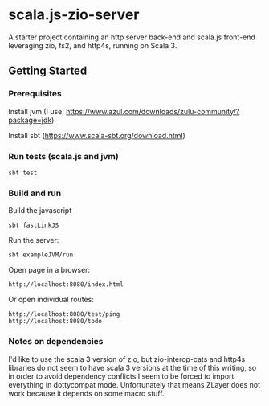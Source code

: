 # scala.js-zio-server

A starter project containing an http server back-end and scala.js front-end leveraging zio, fs2, and http4s, running on Scala 3.

## Getting Started

### Prerequisites

Install jvm (I use: https://www.azul.com/downloads/zulu-community/?package=jdk)

Install sbt (https://www.scala-sbt.org/download.html)

### Run tests (scala.js and jvm)

    sbt test

### Build and run

Build the javascript

    sbt fastLinkJS

Run the server:

    sbt exampleJVM/run

Open page in a browser:

    http://localhost:8080/index.html

Or open individual routes:

    http://localhost:8080/test/ping
    http://localhost:8080/todo

### Notes on dependencies

I'd like to use the scala 3 version of zio, but zio-interop-cats and http4s libraries do not seem to have scala 3 versions at the time of this writing, so in order to avoid dependency conflicts I seem to be forced to import everything in dottycompat mode. Unfortunately that means ZLayer does not work because it depends on some macro stuff.
